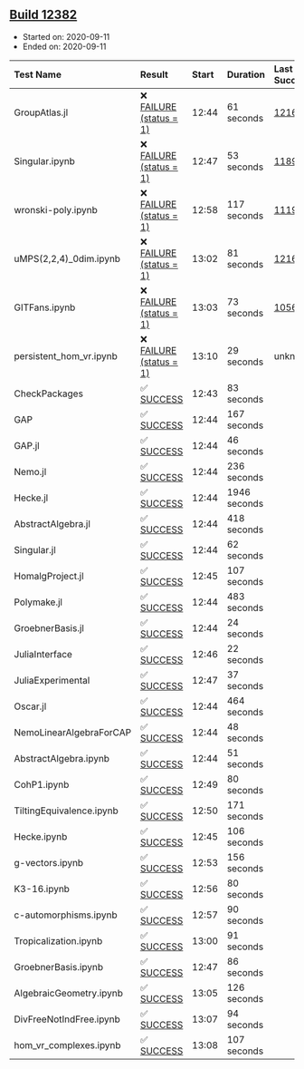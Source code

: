 ## [Build 12382](https://oscarci.mathematik.uni-kl.de/job/oscar/12382/)

* Started on: 2020-09-11
* Ended on: 2020-09-11

| Test Name    | Result | Start | Duration | Last Success | First Failure |
|:-------------|:-------|:------|:---------|:-------------|:--------------|
| GroupAtlas.jl | ❌ [FAILURE (status = 1)](https://oscarci.mathematik.uni-kl.de/job/oscar/12382/artifact/logs/build-12382/GroupAtlas.jl.log) | 12:44 | 61 seconds | [12167](https://oscarci.mathematik.uni-kl.de/job/oscar/12167/) | [12168](https://oscarci.mathematik.uni-kl.de/job/oscar/12168/) |
| Singular.ipynb | ❌ [FAILURE (status = 1)](https://oscarci.mathematik.uni-kl.de/job/oscar/12382/artifact/logs/build-12382/Singular.ipynb.log) | 12:47 | 53 seconds | [11893](https://oscarci.mathematik.uni-kl.de/job/oscar/11893/) | [11894](https://oscarci.mathematik.uni-kl.de/job/oscar/11894/) |
| wronski-poly.ipynb | ❌ [FAILURE (status = 1)](https://oscarci.mathematik.uni-kl.de/job/oscar/12382/artifact/logs/build-12382/wronski-poly.ipynb.log) | 12:58 | 117 seconds | [11192](https://oscarci.mathematik.uni-kl.de/job/oscar/11192/) | [11193](https://oscarci.mathematik.uni-kl.de/job/oscar/11193/) |
| uMPS(2,2,4)_0dim.ipynb | ❌ [FAILURE (status = 1)](https://oscarci.mathematik.uni-kl.de/job/oscar/12382/artifact/logs/build-12382/uMPS-2-2-4-_0dim.ipynb.log) | 13:02 | 81 seconds | [12167](https://oscarci.mathematik.uni-kl.de/job/oscar/12167/) | [12168](https://oscarci.mathematik.uni-kl.de/job/oscar/12168/) |
| GITFans.ipynb | ❌ [FAILURE (status = 1)](https://oscarci.mathematik.uni-kl.de/job/oscar/12382/artifact/logs/build-12382/GITFans.ipynb.log) | 13:03 | 73 seconds | [10566](https://oscarci.mathematik.uni-kl.de/job/oscar/10566/) | [10567](https://oscarci.mathematik.uni-kl.de/job/oscar/10567/) |
| persistent_hom_vr.ipynb | ❌ [FAILURE (status = 1)](https://oscarci.mathematik.uni-kl.de/job/oscar/12382/artifact/logs/build-12382/persistent_hom_vr.ipynb.log) | 13:10 | 29 seconds | unknown | unknown |
| CheckPackages | ✅ [SUCCESS](https://oscarci.mathematik.uni-kl.de/job/oscar/12382/artifact/logs/build-12382/CheckPackages.log) | 12:43 | 83 seconds |  |  |
| GAP | ✅ [SUCCESS](https://oscarci.mathematik.uni-kl.de/job/oscar/12382/artifact/logs/build-12382/GAP.log) | 12:44 | 167 seconds |  |  |
| GAP.jl | ✅ [SUCCESS](https://oscarci.mathematik.uni-kl.de/job/oscar/12382/artifact/logs/build-12382/GAP.jl.log) | 12:44 | 46 seconds |  |  |
| Nemo.jl | ✅ [SUCCESS](https://oscarci.mathematik.uni-kl.de/job/oscar/12382/artifact/logs/build-12382/Nemo.jl.log) | 12:44 | 236 seconds |  |  |
| Hecke.jl | ✅ [SUCCESS](https://oscarci.mathematik.uni-kl.de/job/oscar/12382/artifact/logs/build-12382/Hecke.jl.log) | 12:44 | 1946 seconds |  |  |
| AbstractAlgebra.jl | ✅ [SUCCESS](https://oscarci.mathematik.uni-kl.de/job/oscar/12382/artifact/logs/build-12382/AbstractAlgebra.jl.log) | 12:44 | 418 seconds |  |  |
| Singular.jl | ✅ [SUCCESS](https://oscarci.mathematik.uni-kl.de/job/oscar/12382/artifact/logs/build-12382/Singular.jl.log) | 12:44 | 62 seconds |  |  |
| HomalgProject.jl | ✅ [SUCCESS](https://oscarci.mathematik.uni-kl.de/job/oscar/12382/artifact/logs/build-12382/HomalgProject.jl.log) | 12:45 | 107 seconds |  |  |
| Polymake.jl | ✅ [SUCCESS](https://oscarci.mathematik.uni-kl.de/job/oscar/12382/artifact/logs/build-12382/Polymake.jl.log) | 12:44 | 483 seconds |  |  |
| GroebnerBasis.jl | ✅ [SUCCESS](https://oscarci.mathematik.uni-kl.de/job/oscar/12382/artifact/logs/build-12382/GroebnerBasis.jl.log) | 12:44 | 24 seconds |  |  |
| JuliaInterface | ✅ [SUCCESS](https://oscarci.mathematik.uni-kl.de/job/oscar/12382/artifact/logs/build-12382/JuliaInterface.log) | 12:46 | 22 seconds |  |  |
| JuliaExperimental | ✅ [SUCCESS](https://oscarci.mathematik.uni-kl.de/job/oscar/12382/artifact/logs/build-12382/JuliaExperimental.log) | 12:47 | 37 seconds |  |  |
| Oscar.jl | ✅ [SUCCESS](https://oscarci.mathematik.uni-kl.de/job/oscar/12382/artifact/logs/build-12382/Oscar.jl.log) | 12:44 | 464 seconds |  |  |
| NemoLinearAlgebraForCAP | ✅ [SUCCESS](https://oscarci.mathematik.uni-kl.de/job/oscar/12382/artifact/logs/build-12382/NemoLinearAlgebraForCAP.log) | 12:44 | 48 seconds |  |  |
| AbstractAlgebra.ipynb | ✅ [SUCCESS](https://oscarci.mathematik.uni-kl.de/job/oscar/12382/artifact/logs/build-12382/AbstractAlgebra.ipynb.log) | 12:44 | 51 seconds |  |  |
| CohP1.ipynb | ✅ [SUCCESS](https://oscarci.mathematik.uni-kl.de/job/oscar/12382/artifact/logs/build-12382/CohP1.ipynb.log) | 12:49 | 80 seconds |  |  |
| TiltingEquivalence.ipynb | ✅ [SUCCESS](https://oscarci.mathematik.uni-kl.de/job/oscar/12382/artifact/logs/build-12382/TiltingEquivalence.ipynb.log) | 12:50 | 171 seconds |  |  |
| Hecke.ipynb | ✅ [SUCCESS](https://oscarci.mathematik.uni-kl.de/job/oscar/12382/artifact/logs/build-12382/Hecke.ipynb.log) | 12:45 | 106 seconds |  |  |
| g-vectors.ipynb | ✅ [SUCCESS](https://oscarci.mathematik.uni-kl.de/job/oscar/12382/artifact/logs/build-12382/g-vectors.ipynb.log) | 12:53 | 156 seconds |  |  |
| K3-16.ipynb | ✅ [SUCCESS](https://oscarci.mathematik.uni-kl.de/job/oscar/12382/artifact/logs/build-12382/K3-16.ipynb.log) | 12:56 | 80 seconds |  |  |
| c-automorphisms.ipynb | ✅ [SUCCESS](https://oscarci.mathematik.uni-kl.de/job/oscar/12382/artifact/logs/build-12382/c-automorphisms.ipynb.log) | 12:57 | 90 seconds |  |  |
| Tropicalization.ipynb | ✅ [SUCCESS](https://oscarci.mathematik.uni-kl.de/job/oscar/12382/artifact/logs/build-12382/Tropicalization.ipynb.log) | 13:00 | 91 seconds |  |  |
| GroebnerBasis.ipynb | ✅ [SUCCESS](https://oscarci.mathematik.uni-kl.de/job/oscar/12382/artifact/logs/build-12382/GroebnerBasis.ipynb.log) | 12:47 | 86 seconds |  |  |
| AlgebraicGeometry.ipynb | ✅ [SUCCESS](https://oscarci.mathematik.uni-kl.de/job/oscar/12382/artifact/logs/build-12382/AlgebraicGeometry.ipynb.log) | 13:05 | 126 seconds |  |  |
| DivFreeNotIndFree.ipynb | ✅ [SUCCESS](https://oscarci.mathematik.uni-kl.de/job/oscar/12382/artifact/logs/build-12382/DivFreeNotIndFree.ipynb.log) | 13:07 | 94 seconds |  |  |
| hom_vr_complexes.ipynb | ✅ [SUCCESS](https://oscarci.mathematik.uni-kl.de/job/oscar/12382/artifact/logs/build-12382/hom_vr_complexes.ipynb.log) | 13:08 | 107 seconds |  |  |
